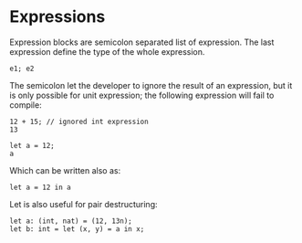 # Expressions

Expression blocks are semicolon separated list of expression. The last expression define the type of the whole expression. 

```text
e1; e2
```

The semicolon let the developer to ignore the result of an expression, but it is only possible for unit expression; the following expression will fail to compile:

```text
12 + 15; // ignored int expression
13
```

```text
let a = 12;
a
```

Which can be written also as:

```text
let a = 12 in a
```

Let is also useful for pair destructuring:

```text
let a: (int, nat) = (12, 13n);
let b: int = let (x, y) = a in x;
```

